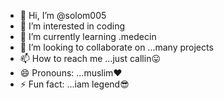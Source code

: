 - 👋 Hi, I’m @solom005
- 👀 I’m interested in coding
- 🌱 I’m currently learning .medecin
- 💞️ I’m looking to collaborate on ...many projects
- 📫 How to reach me ...just callin😛
- 😄 Pronouns: ...muslim♥️
- ⚡ Fun fact: ...iam legend😎

<!---
solom005/solom005 is a ✨ special ✨ repository because its `README.md` (this file) appears on your GitHub profile.
You can click the Preview link to take a look at your changes.
--->
